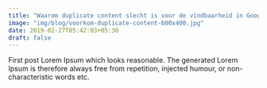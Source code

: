 ```yaml
---
title: "Waarom duplicate content slecht is voor de vindbaarheid in Google"
image: "img/blog/voorkom-duplicate-content-600x400.jpg"
date: 2019-02-27T05:42:03+05:30
draft: false
---
```


First post
 Lorem Ipsum which looks reasonable. The generated Lorem Ipsum is therefore always free from repetition, injected humour, or non-characteristic words etc.